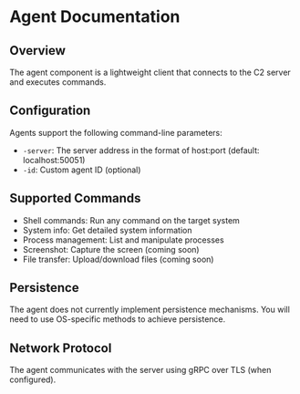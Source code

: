 # Agent Documentation

## Overview
The agent component is a lightweight client that connects to the C2 server and executes commands.

## Configuration
Agents support the following command-line parameters:

- `-server`: The server address in the format of host:port (default: localhost:50051)
- `-id`: Custom agent ID (optional)

## Supported Commands
- Shell commands: Run any command on the target system
- System info: Get detailed system information
- Process management: List and manipulate processes
- Screenshot: Capture the screen (coming soon)
- File transfer: Upload/download files (coming soon)

## Persistence
The agent does not currently implement persistence mechanisms. You will need to use OS-specific methods to achieve persistence.

## Network Protocol
The agent communicates with the server using gRPC over TLS (when configured).
